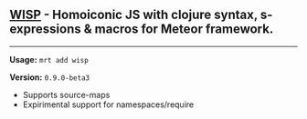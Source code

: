 ## [WISP](http://jeditoolkit.com/wisp/) - Homoiconic JS with clojure syntax, s-expressions & macros for Meteor framework.

----

**Usage:** `mrt add wisp`

**Version:** `0.9.0-beta3`

* Supports source-maps
* Expirimental support for namespaces/require